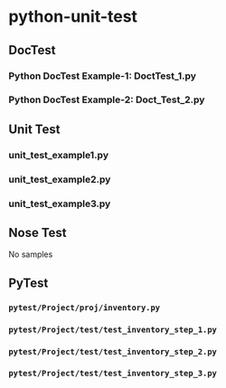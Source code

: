 # python-unit-test
## DocTest
### Python DocTest Example-1: DoctTest_1.py
### Python DocTest Example-2: Doct_Test_2.py

## Unit Test
### unit_test_example1.py
### unit_test_example2.py
### unit_test_example3.py

## Nose Test
No samples

## PyTest
### `pytest/Project/proj/inventory.py`
### `pytest/Project/test/test_inventory_step_1.py`
### `pytest/Project/test/test_inventory_step_2.py`
### `pytest/Project/test/test_inventory_step_3.py`
